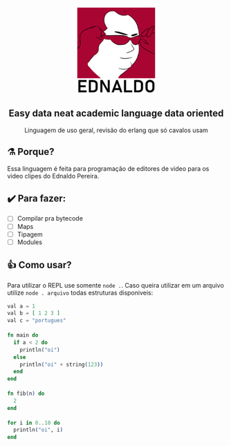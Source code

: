 
<p align="center"><img src="./logo.png" alt="Gray shape shifter" height="200"/></p>
<h2 align="center"> Easy data neat academic language data oriented</h2>
<p align="center">Linguagem de uso geral, revisão do erlang que só cavalos usam</p>

## :alembic: Porque? 
Essa linguagem é feita para programação de editores de video para os video clipes do Ednaldo Pereira.

## :heavy_check_mark: Para fazer:
- [ ] Compilar pra bytecode
- [ ] Maps
- [ ] Tipagem 
- [ ] Modules

## :thumbsup: Como usar?
Para utilizar o REPL use somente ``node .``. Caso queira utilizar em um arquivo utilize ``node . arquivo``
todas estruturas disponiveis:

```elixir
val a = 1
val b = [ 1 2 3 ]
val c = "portugues"

fn main do
  if a < 2 do
    println("oi")
  else
    println("oi" + string(123))
  end
end

fn fib(n) do
  2
end

for i in 0..10 do
  println("oi", i)
end

```
